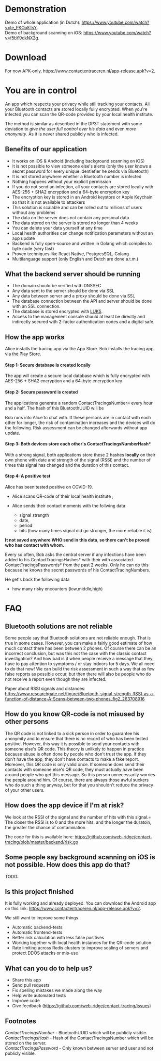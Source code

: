 # Demonstration

Demo of whole application (in Dutch): https://www.youtube.com/watch?v=te_PKOa8TsY.  
Demo of background scanning on iOS: https://www.youtube.com/watch?v=f5bY9dkNX2g.

# Download

For now APK-only.
https://www.contactentraceren.nl/app-release.apk?v=2.

# You are in control

An app which respects your privacy while still tracking your contacts. All your Bluetooth contacts are stored locally fully encrypted. When you're infected you can scan the QR-code provided by your local health institute.

The method is similar as described in the DP3T statement with some deviation to _give the user full control over his data_ and even _more anonymity_. As it is never shared publicly who is infected.

## Benefits of our application

- It works on iOS & Android (including background scanning on iOS)
- It is not possible to view someone else's alerts (only the user knows a secret password for every unique identiefier he sends via Bluetooth)
- It is not stored anywhere whether a Bluetooth number is infected
- Nothing happens without your explicit permission
- If you do not send an infection, all your contacts are stored locally with AES-256 + SHA2 encryption and a 64-byte encryption key
- The encryption key is stored in an Android keystore or Apple Keychain so that it is not available to attackers
- This solution is scalable and can be rolled out to millions of users without any problems
- The data on the server does not contain any personal data
- The data stored on the server is stored no longer than 4 weeks
- You can delete your data yourself at any time
- Local health authorities can change notification parameters without an app update
- Backend is fully open-source and written in Golang which compiles to byte code (very fast)
- Proven techniques like React Native, PostgresSQL, Golang
- Multilanguage support (only English and Dutch are done a.t.m.)

## What the backend server should be running

- The domain should be verified with DNSSEC
- Any data sent to the server should be done via SSL
- Any data between server and a proxy should be done via SSL
- The database connection between the API and server should be done with an SSL connection.
- The database is stored encrypted with <a href="https://en.wikipedia.org/wiki/Linux_Unified_Key_Setup">LUKS</a>.
- Access to the management console should at least be directly and indirectly secured with 2-factor authentication codes and a digital safe.

## How the app works

Alice installs the tracing app via the App Store.
Bob installs the tracing app via the Play Store.

#### Step 1: Secure database is created locally

The app will create a secure local database which is fully encrypted with AES-256 + SHA2 encryption and a 64-byte encryption key

#### Step 2: Secure password is created

The applications generate a random ContactTracingsNumber≈ every hour and a half. The hash of this BluetoothUUID will be

Bob runs into Alice to chat with. If these persons are in contact with each other for longer, the risk of contamination increases and the devices will do the following. Risk assessment can be changed afterwards without app update.

#### Step 3: Both devices store each other's ContactTracingsNumberHash\*

With a strong signal, both applications store these 2 hashes **locally** on their own phone with date and strength of the signal (RSSI) and the number of times this signal has changed and the duration of this contact.

#### Step 4: A positive test

Alice has been tested positive on COVID-19.

- Alice scans QR-code of their local health institute ;
- Alice sends their contact moments with the follwing data:

  - signal strength
  - date,
  - period
  - hits (how many times signal did go stronger, the more reliable it is)

**It not saved anywhere WHO send in this data, so there can't be proved who has contact with whom.**

Every so often, Bob asks the central server if any infections have been added to his ContactTracingsHashes* with their with associated ContactTracingsPasswords* from the past 2 weeks. Only he can do this because he knows the secret passwords of his ContactTracingNumbers.

He get's back the following data

- how many risky encounters (low,middle,high)

# FAQ

## Bluetooth solutions are not reliable

Some people say that Bluetooth solutions are not reliable enough. That is true in some cases. However, you can make a fairly good estimate of how much contact there has been between 2 phones. Of course there can be an incorrect conclusion, but was this not the case with the classic contact investigation? And how bad is it when people receive a message that they have to pay attention to symptoms / or stay indoors for 5 days. We all need to do that now! We can build the risk assessment in such a way that as few false reports as possible occur, but then there will also be people who do not receive a report even though they are infected.

Paper about RSSI signals and distances: https://www.researchgate.net/figure/Bluetooth-signal-strength-RSSI-as-a-function-of-distance-A-Scans-between-two-phones_fig2_263708916

## How do you know QR-code is not misused by other persons

The QR code is not linked to a sick person in order to guarantee his anonymity and to ensure that there is no record of who has been tested positive. However, this way it is possible to send your contacts with someone else's QR code. This theory is unlikely to happen in practice because abuse is often done by people who don't trust the app. If they don't have the app, they don't have contacts to make a fake report. Moreover, this QR code is only valid once. If someone does send their contacts with someone else's QR code, they must actually have been around people who get this message. So this person unnecessarily worries the people around him. Of course, there are always those awful suckers who do such a thing anyway, but for that you shouldn't reduce the privacy of your other users.

## How does the app device if I'm at risk?

We look at the RSSI of the signal and the number of hits with this signal.= The closer the RSSI is to 0 and the more hits, and the longer the duratoin, the greater the chance of contamination.

The code for this is available here: https://github.com/web-ridge/contact-tracing/blob/master/backend/risk.go

## Some people say background scanning on iOS is not possible. How does this app do that?

TODO:

## Is this project finished

It is fully working and already deployed. You can download the Android app on this link: https://www.contactentraceren.nl/app-release.apk?v=2.

We still want to improve some things

- Automatic backend-tests
- Automatic frontend-tests
- Better risk calculation with less false positives
- Working together with local health instances for the QR-code solution
- Rate limiting across Redis clusters to improve scaling of servers and protect DDOS attacks or mis-use

## What can you do to help us?

- Share this app
- Send pull requests
- Fix spelling mistakes we made along the way
- Help write automated tests
- Improve code
- Give feedback (https://github.com/web-ridge/contact-tracing/issues)

## Footnotes

_ContactTracingsNumber_ - BluetoothUUID which will be publicly visible.  
_ContactTracingsHash_ - Hash of the ContactTracingsNumber which will be stored on the server.  
_ContactTracingsPassword_ - Only known between server and user and not publicly visible.
